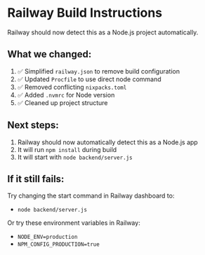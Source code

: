 # Railway Build Instructions

Railway should now detect this as a Node.js project automatically.

## What we changed:
1. ✅ Simplified `railway.json` to remove build configuration
2. ✅ Updated `Procfile` to use direct node command
3. ✅ Removed conflicting `nixpacks.toml`
4. ✅ Added `.nvmrc` for Node version
5. ✅ Cleaned up project structure

## Next steps:
1. Railway should now automatically detect this as a Node.js app
2. It will run `npm install` during build
3. It will start with `node backend/server.js`

## If it still fails:
Try changing the start command in Railway dashboard to:
- `node backend/server.js`

Or try these environment variables in Railway:
- `NODE_ENV=production`
- `NPM_CONFIG_PRODUCTION=true`